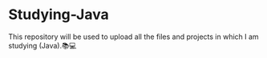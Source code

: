 # Studying-Java
This repository will be used to upload all the files and projects in which I am studying (Java).📚💻
